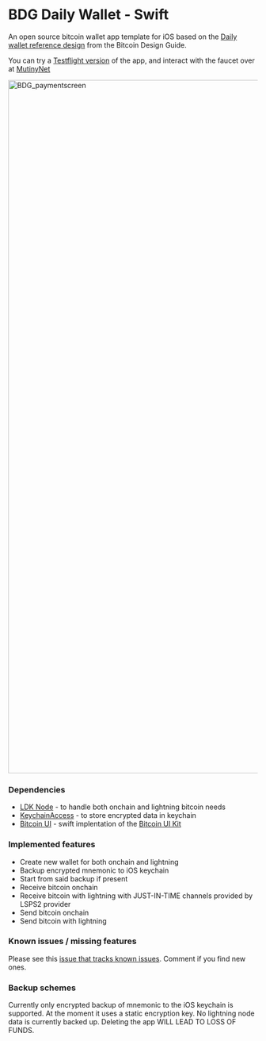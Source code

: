 # BDG Daily Wallet - Swift

An open source bitcoin wallet app template for iOS based on the [Daily wallet reference design](https://bitcoin.design/guide/daily-spending-wallet/) from the Bitcoin Design Guide.

You can try a [Testflight version](https://testflight.apple.com/join/1yaYqZzz) of the app, and interact with the faucet over at [MutinyNet](https://faucet.mutinynet.com)

<img width="1397" alt="BDG_paymentscreen" src="https://github.com/bdgwallet/dailywallet/assets/3393669/e7fb6c5c-ce0c-4016-90bd-67d9ab8ffde8">

### Dependencies

- [LDK Node](https://github.com/tnull/ldk-node) - to handle both onchain and lightning bitcoin needs
- [KeychainAccess](https://github.com/kishikawakatsumi/KeychainAccess) - to store encrypted data in keychain
- [Bitcoin UI](https://github.com/reez/WalletUI) - swift implentation of the [Bitcoin UI Kit](https://www.bitcoinuikit.com)

### Implemented features

- Create new wallet for both onchain and lightning
- Backup encrypted mnemonic to iOS keychain
- Start from said backup if present
- Receive bitcoin onchain
- Receive bitcoin with lightning with JUST-IN-TIME channels provided by LSPS2 provider
- Send bitcoin onchain
- Send bitcoin with lightning

### Known issues / missing features

Please see this [issue that tracks known issues](https://github.com/bdgwallet/dailywallet/issues/18). Comment if you find new ones.

### Backup schemes

Currently only encrypted backup of mnemonic to the iOS keychain is supported. At the moment it uses a static encryption key.
No lightning node data is currently backed up. Deleting the app WILL LEAD TO LOSS OF FUNDS.
